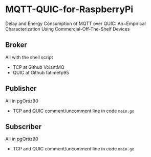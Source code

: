 # MQTT-QUIC-for-RaspberryPi

Delay and Energy Consumption of MQTT over QUIC: An~Empirical Characterization Using Commercial-Off-The-Shelf Devices

## Broker

All with the shell script

- TCP at Github VolantMQ
- QUIC at Github fatimefp95

## Publisher

All in pgOrtiz90

- TCP and QUIC comment/uncomment line in code `main.go`

## Subscriber

All in pgOrtiz90

- TCP and QUIC comment/uncomment line in code `main.go`
